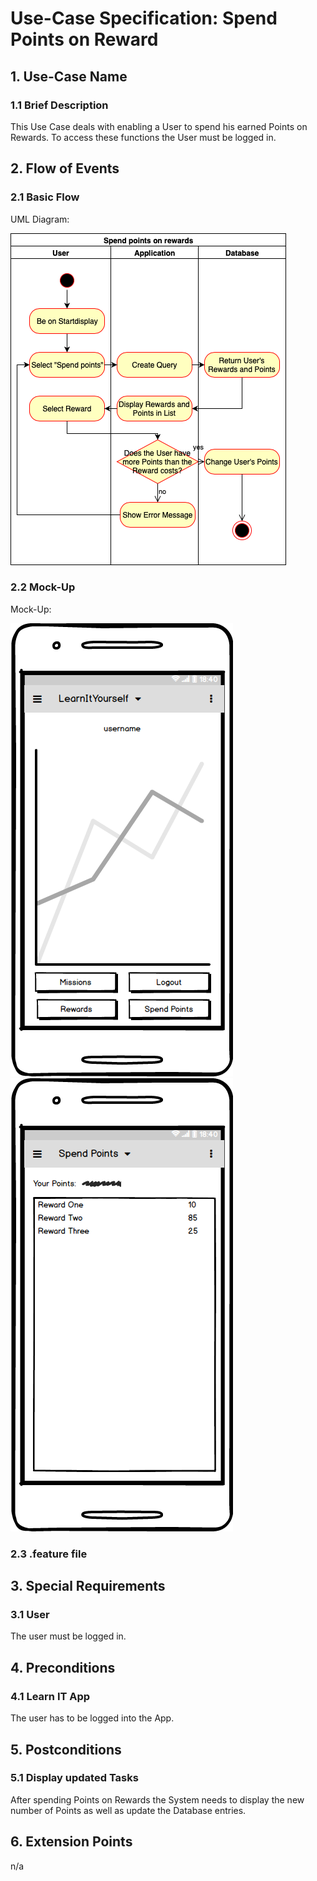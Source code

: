 # Use-Case Specification: Spend Points on Reward


## 1. Use-Case Name 
### 1.1 Brief Description
This Use Case deals with enabling a User to spend his earned Points on Rewards. To access these functions the User must be logged in.

## 2. Flow of Events
### 2.1 Basic Flow 
UML Diagram: 

![UML][]

### 2.2 Mock-Up
Mock-Up:

![Mockup_Startdisplay][]
![Mockup_SpendPointsOnRewards][]


### 2.3 .feature file


## 3. Special Requirements
### 3.1 User
The user must be logged in.

## 4. Preconditions
### 4.1 Learn IT App
The user has to be logged into the App.

## 5. Postconditions 
### 5.1 Display updated Tasks
After spending Points on Rewards the System needs to display the new number of Points as well as update the Database entries.

## 6. Extension Points
n/a

<!-- picture links -->
[UML]: https://github.com/Mert-Guenduez/learnityourself/blob/master/Documentation/UC/SpendPointsOnRewards/SpendPointsOnRewards.png "UML Diagram"

[Mockup_SpendPointsOnRewards]: https://github.com/Mert-Guenduez/learnityourself/blob/master/Documentation/UC/SpendPointsOnRewards/Mockup_SpendPointsOnRewards.png "Mock-Up Spend Points on Reward"
[Mockup_Startdisplay]: https://github.com/Mert-Guenduez/learnityourself/blob/master/Documentation/UC/SpendPointsOnRewards/Mockup_Startdisplay.png "Mock-Up Startdisplay"
